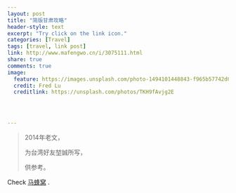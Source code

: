 ```yaml
---
layout: post
title: "简版甘肃攻略"
header-style: text
excerpt: "Try click on the link icon."
categories: [Travel]
tags: [travel, link post]
link: http://www.mafengwo.cn/i/3075111.html
share: true
comments: true
image:
  feature: https://images.unsplash.com/photo-1494101448843-f965b57742d0?ixlib=rb-0.3.5&q=100&fm=jpg&crop=entropy&cs=tinysrgb&dl=fred-lu-253005.jpg&s=52020d75e35f7b08251107009cf3ca21
  credit: Fred Lu
  creditlink: https://unsplash.com/photos/TKH9fAvjg2E




---
```



> 2014年老文，
>
> 为台湾好友堃誠所写，
>
> 供参考。

  Check [马蜂窝](http://www.mafengwo.cn/i/3075111.html) .
